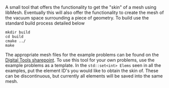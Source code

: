 A small tool that offers the functionality to get the "skin" of a mesh using libMesh. Eventually
this will also offer the functionality to create the mesh of the vacuum space surrounding a piece of
geometry. To build use the standard build process detailed below

```
mkdir build
cd build
cmake ../
make

```

The appropriate mesh files for the example problems can be found on the [Digital Tools sharepoint]().
To use this tool for your own problems, use the example problems as a template. In the `std::set<int> Elems` seen
in all the examples, put the element ID's you would like to obtain the skin of. These can be discontinuous, but currently all
elements will be saved into the same mesh. 